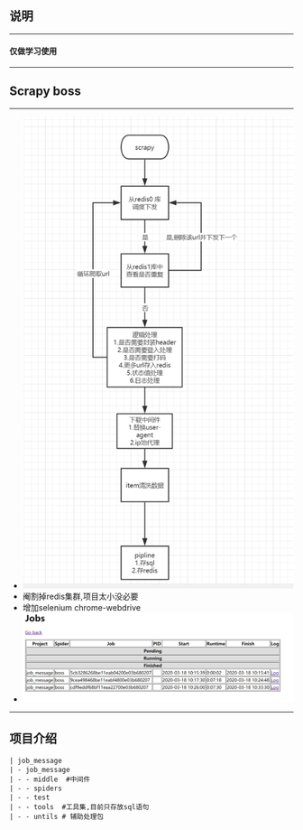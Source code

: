 ## 说明

---

#### 仅做学习使用

---

## Scrapy boss

---

- ![最初设计图](./doc/初版.png)
- 阉割掉redis集群,项目太小没必要
- 增加selenium chrome-webdrive
- ![部署](./doc/deploy.png)

---

## 项目介绍

    | job_message
    | - job_message
    | - - middle  #中间件
    | - - spiders 
    | - - test   
    | - - tools  #工具集,目前只存放sql语句
    | - - untils # 辅助处理包



